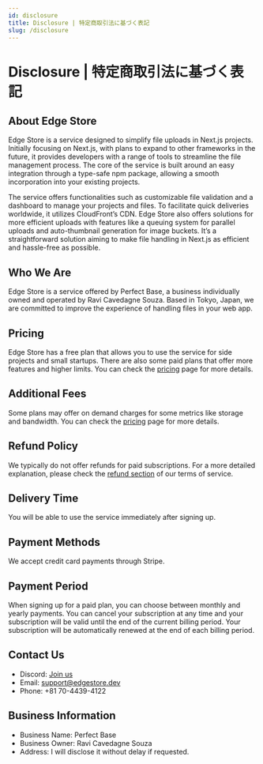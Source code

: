```yaml
---
id: disclosure
title: Disclosure | 特定商取引法に基づく表記
slug: /disclosure
---
```


# Disclosure | 特定商取引法に基づく表記

## About Edge Store

Edge Store is a service designed to simplify file uploads in Next.js projects. Initially focusing on Next.js, with plans to expand to other frameworks in the future, it provides developers with a range of tools to streamline the file management process. The core of the service is built around an easy integration through a type-safe npm package, allowing a smooth incorporation into your existing projects.

The service offers functionalities such as customizable file validation and a dashboard to manage your projects and files. To facilitate quick deliveries worldwide, it utilizes CloudFront’s CDN. Edge Store also offers solutions for more efficient uploads with features like a queuing system for parallel uploads and auto-thumbnail generation for image buckets. It’s a straightforward solution aiming to make file handling in Next.js as efficient and hassle-free as possible.

## Who We Are
Edge Store is a service offered by Perfect Base, a business individually owned and operated by Ravi Cavedagne Souza. Based in Tokyo, Japan, we are committed to improve the experience of handling files in your web app.

## Pricing

Edge Store has a free plan that allows you to use the service for side projects and small startups. There are also some paid plans that offer more features and higher limits. You can check the [pricing](/pricing) page for more details.

## Additional Fees

Some plans may offer on demand charges for some metrics like storage and bandwidth. You can check the [pricing](/pricing) page for more details.

## Refund Policy

We typically do not offer refunds for paid subscriptions. For a more detailed explanation, please check the [refund section](/legal/terms#refund-policy) of our terms of service.

## Delivery Time

You will be able to use the service immediately after signing up.

## Payment Methods

We accept credit card payments through Stripe.

## Payment Period

When signing up for a paid plan, you can choose between monthly and yearly payments. You can cancel your subscription at any time and your subscription will be valid until the end of the current billing period. Your subscription will be automatically renewed at the end of each billing period.

## Contact Us

- Discord: [Join us](https://discord.gg/HvrnhRTfgQ)
- Email: support@edgestore.dev
- Phone: +81 70-4439-4122

## Business Information
- Business Name: Perfect Base
- Business Owner: Ravi Cavedagne Souza
- Address: I will disclose it without delay if requested.